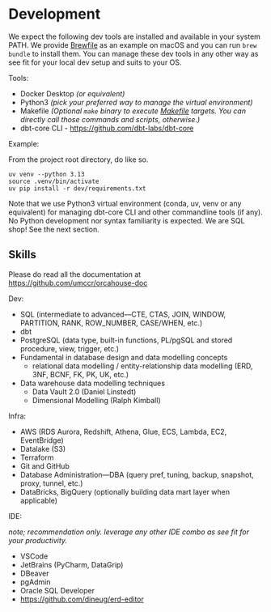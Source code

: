# Development

We expect the following dev tools are installed and available in your system PATH. We provide [Brewfile](Brewfile) as an example on macOS and you can run `brew bundle` to install them. You can manage these dev tools in any other way as see fit for your local dev setup and suits to your OS.

Tools:
- Docker Desktop _(or equivalent)_
- Python3 _(pick your preferred way to manage the virtual environment)_
- Makefile _(Optional `make` binary to execute [Makefile](Makefile) targets. You can directly call those commands and scripts, otherwise.)_
- dbt-core CLI - https://github.com/dbt-labs/dbt-core

Example:

From the project root directory, do like so.
```
uv venv --python 3.13
source .venv/bin/activate
uv pip install -r dev/requirements.txt
```

Note that we use Python3 virtual environment (conda, uv, venv or any equivalent) for managing dbt-core CLI and other commandline tools (if any). No Python development nor syntax familiarity is expected. We are SQL shop! See the next section.

## Skills

Please do read all the documentation at https://github.com/umccr/orcahouse-doc

Dev:

- SQL (intermediate to advanced—CTE, CTAS, JOIN, WINDOW, PARTITION, RANK, ROW_NUMBER, CASE/WHEN, etc.)
- dbt
- PostgreSQL (data type, built-in functions, PL/pgSQL and stored procedure, view, trigger, etc.)
- Fundamental in database design and data modelling concepts 
  - relational data modelling / entity-relationship data modelling (ERD, 3NF, BCNF, FK, PK, UK, etc.)
- Data warehouse data modelling techniques
  - Data Vault 2.0 (Daniel Linstedt)
  - Dimensional Modelling (Ralph Kimball)


Infra:

- AWS (RDS Aurora, Redshift, Athena, Glue, ECS, Lambda, EC2, EventBridge)
- Datalake (S3)
- Terraform
- Git and GitHub
- Database Administration—DBA (query pref, tuning, backup, snapshot, proxy, tunnel, etc.)
- DataBricks, BigQuery (optionally building data mart layer when applicable)


IDE:

_note; recommendation only. leverage any other IDE combo as see fit for your productivity._

- VSCode
- JetBrains (PyCharm, DataGrip)
- DBeaver
- pgAdmin
- Oracle SQL Developer
- https://github.com/dineug/erd-editor
